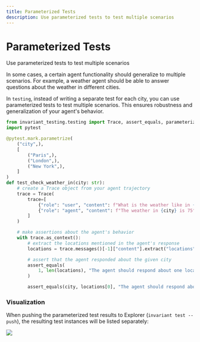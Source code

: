 ```yaml
---
title: Parameterized Tests
description: Use parameterized tests to test multiple scenarios
---
```


# Parameterized Tests

<div class='subtitle'>Use parameterized tests to test multiple scenarios</div>

In some cases, a certain agent functionality should generalize to multiple scenarios. For example, a weather agent should be able to answer questions about the weather in different cities. 

In `testing`, instead of writing a separate test for each city, you can use parameterized tests to test multiple scenarios. This ensures robustness and generalization of your agent's behavior.

```python
from invariant_testing.testing import Trace, assert_equals, parameterized
import pytest

@pytest.mark.parametrize(
    ("city",),
    [
        ("Paris",),
        ("London",),
        ("New York",),
    ]
)
def test_check_weather_in(city: str):
    # create a Trace object from your agent trajectory
    trace = Trace(
        trace=[
            {"role": "user", "content": f"What is the weather like in {city}"},
            {"role": "agent", "content": f"The weather in {city} is 75°F and sunny."},
        ]
    )

    # make assertions about the agent's behavior
    with trace.as_context():
        # extract the locations mentioned in the agent's response
        locations = trace.messages()[-1]["content"].extract("locations")

        # assert that the agent responded about the given city
        assert_equals(
            1, len(locations), "The agent should respond about one location only"
        )

        assert_equals(city, locations[0], "The agent should respond about " + city)
```

### Visualization

When pushing the parameterized test results to Explorer (`invariant test --push`), the resulting test instances will be listed separately:

<img src="site:testing/assets/parameterized_tests.png"/>